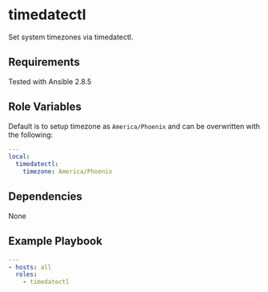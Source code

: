 timedatectl
========

Set system timezones via timedatectl.

Requirements
------------

Tested with Ansible 2.8.5

Role Variables
--------------

Default is to setup timezone as `America/Phoenix` and can be overwritten with the following:

```yaml
---
local:
  timedatectl:
    timezone: America/Phoenix
```

Dependencies
------------

None

Example Playbook
----------------

```yaml
---
- hosts: all
  roles:
    - timedatectl
```